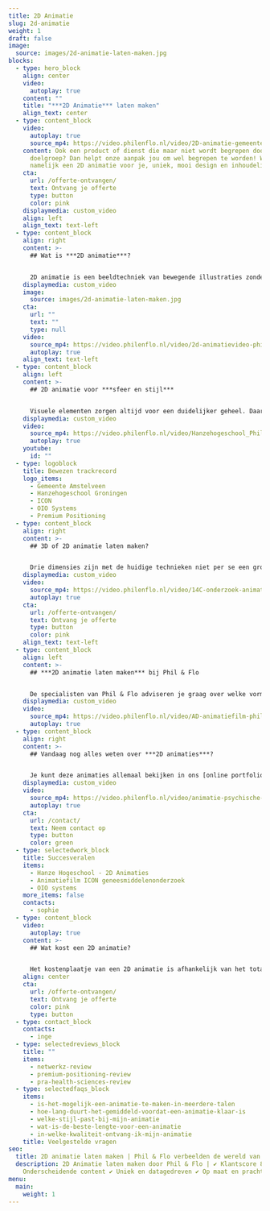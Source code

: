 ```yaml
---
title: 2D Animatie
slug: 2d-animatie
weight: 1
draft: false
image:
  source: images/2d-animatie-laten-maken.jpg
blocks:
  - type: hero_block
    align: center
    video:
      autoplay: true
    content: ""
    title: "***2D Animatie*** laten maken"
    align_text: center
  - type: content_block
    video:
      autoplay: true
      source_mp4: https://video.philenflo.nl/video/2D-animatie-gemeente-amstelveen-bijstandsuitkering2.mp4
    content: Ook een product of dienst die maar niet wordt begrepen door je
      doelgroep? Dan helpt onze aanpak jou om wel begrepen te worden! Wij maken
      namelijk een 2D animatie voor je, uniek, mooi design en inhoudelijk sterk.
    cta:
      url: /offerte-ontvangen/
      text: Ontvang je offerte
      type: button
      color: pink
    displaymedia: custom_video
    align: left
    align_text: text-left
  - type: content_block
    align: right
    content: >-
      ## Wat is ***2D animatie***?


      2D animatie is een beeldtechniek van bewegende illustraties zonder diepte. Een 2D animatie kun je gebruiken om informatie levendiger en duidelijker te presenteren. Dit kan in allerlei kleuren en vormen. Het is effectief om processen uit te leggen, of diensten te promoten. Je spreekt laagdrempelig mensen aan en kunt er beter iets mee uitleggen dan met platte tekst. Het werkt beter dan een stilstaande illustratie, door de toevoeging van bewegende elementen, voice-over en muziek en geluid. Deze combinatie zorgt dat de kijker de boodschap goed onthoudt. Daarnaast zorgt het aanbieden van 2D animaties op je website voor betere online vindbaarheid, dat geldt trouwens voor videocontent in het algemeen. Als je laagdrempelig een product wilt uitleggen of promoten kies je voor 2D animatie.
    displaymedia: custom_video
    image:
      source: images/2d-animatie-laten-maken.jpg
    cta:
      url: ""
      text: ""
      type: null
    video:
      source_mp4: https://video.philenflo.nl/video/2d-animatievideo-phil-en-flo.mp4
      autoplay: true
    align_text: text-left
  - type: content_block
    align: left
    content: >-
      ## 2D animatie voor ***sfeer en stijl***


      Visuele elementen zorgen altijd voor een duidelijker geheel. Daarnaast verlevendigen ze een presentatie, en geven deze een luchtig en aantrekkelijk geheel. Kleur, speelse en duidelijke vormen en een prettig achtergrondmuziekje zijn veel fijner om naar te kijken dan alleen saaie tekst. Als je een huisstijl hebt, kunnen de 2D-animatiespecialisten van Phil & Flo daar prima mee uit de voeten. Zo zorg je voor een consistente visuele stijl die doorwerkt in deze vrolijke vorm van videomarketing.
    displaymedia: custom_video
    video:
      source_mp4: https://video.philenflo.nl/video/Hanzehogeschool_PhilenFlo_Video_Animatie_1.mp4
      autoplay: true
    youtube:
      id: ""
  - type: logoblock
    title: Bewezen trackrecord
    logo_items:
      - Gemeente Amstelveen
      - Hanzehogeschool Groningen
      - ICON
      - OIO Systems
      - Premium Positioning
  - type: content_block
    align: right
    content: >-
      ## 3D of 2D animatie laten maken?


      Drie dimensies zijn met de huidige technieken niet per se een grotere uitdaging dan een 2D-animatie. Toch zijn er nog genoeg redenen om het bij twee dimensies te houden. Een [3D animatie](https://www.philenflo.nl/3-d-animatie-laten-maken/) kan al snel overdreven overkomen, zeker als het voor de animatie niet nodig is om in drie dimensies te werken. Een 2D-animatie heeft een zekere charme die goed werkt en verloren gaat als je voor 3D kiest alleen maar omdat het kan. Bovendien zijn de kosten van 2D vaak minder dan bij 3D.
    displaymedia: custom_video
    video:
      source_mp4: https://video.philenflo.nl/video/14C-onderzoek-animatie-Phil-en-Flo-website-source.mp4
      autoplay: true
    cta:
      url: /offerte-ontvangen/
      text: Ontvang je offerte
      type: button
      color: pink
    align_text: text-left
  - type: content_block
    align: left
    content: >-
      ## ***2D animatie laten maken*** bij Phil & Flo


      De specialisten van Phil & Flo adviseren je graag over welke vorm van [videomarketing](https://www.philenflo.nl/oplossingen/videomarketing/) geschikt is voor jou. Bijvoorbeeld een [explainer animatie](https://www.philenflo.nl/explainer-animatie/), [uitleganimatie](https://www.philenflo.nl/uitleganimatie-laten-maken/), [educatieve animatie](https://www.philenflo.nl/educatieve-animatiefilm-maken/) of [bedrijfsanimatie](https://www.philenflo.nl/bedrijfsanimatie/). Wij zijn thuis in allerlei videoproducties zoals [bedrijfsfilms](https://www.philenflo.nl/bedrijfsfilm-laten-maken/), [employer branding](https://www.philenflo.nl/oplossingen/employer-branding/), 3D- en 2D-animatie. We hebben getalenteerde animators die voor jou een aansprekend filmpje kunnen maken waarin je in stijlvolle 2D-animatie je boodschap kunt overbrengen.
    displaymedia: custom_video
    video:
      source_mp4: https://video.philenflo.nl/video/AD-animatiefilm-phil-en-flo.mp4
      autoplay: true
  - type: content_block
    align: right
    content: >-
      ## Vandaag nog alles weten over ***2D animaties***?


      Je kunt deze animaties allemaal bekijken in ons [online portfolio](https://www.philenflo.nl/portfolio/). Zo krijg je een goed idee van wat we kunnen en vind je inspiratie voor je eigen [animatie](https://www.philenflo.nl/oplossingen/animatie-laten-maken/). Je kunt natuurlijk ook meteen vrijblijvend contact met ons opnemen om over de mogelijkheden te praten.
    displaymedia: custom_video
    video:
      source_mp4: https://video.philenflo.nl/video/animatie-psychische-zorg.mp4
      autoplay: true
    cta:
      url: /contact/
      text: Neem contact op
      type: button
      color: green
  - type: selectedwork_block
    title: Succesveralen
    items:
      - Hanze Hogeschool - 2D Animaties
      - Animatiefilm ICON geneesmiddelenonderzoek
      - OIO systems
    more_items: false
    contacts:
      - sophie
  - type: content_block
    video:
      autoplay: true
    content: >-
      ## Wat kost een 2D animatie?


      Het kostenplaatje van een 2D animatie is afhankelijk van het totale aantal uren dat in het maken van de animatie zit. De stijl en de lengte is weer de belangrijkste peiler voor de totale animatie. Hoe langer de animatie, hoe meer illustraties er worden vormgegeven en hoe meer illustraties in beweging worden gezet. Neem contact met ons op voor een all-in offerte, wij helpen je graag verder!
    align: center
    cta:
      url: /offerte-ontvangen/
      text: Ontvang je offerte
      color: pink
      type: button
  - type: contact_block
    contacts:
      - inge
  - type: selectedreviews_block
    title: ""
    items:
      - netwerkz-review
      - premium-positioning-review
      - pra-health-sciences-review
  - type: selectedfaqs_block
    items:
      - is-het-mogelijk-een-animatie-te-maken-in-meerdere-talen
      - hoe-lang-duurt-het-gemiddeld-voordat-een-animatie-klaar-is
      - welke-stijl-past-bij-mijn-animatie
      - wat-is-de-beste-lengte-voor-een-animatie
      - in-welke-kwaliteit-ontvang-ik-mijn-animatie
    title: Veelgestelde vragen
seo:
  title: 2D animatie laten maken | Phil & Flo verbeelden de wereld van morgen
  description: 2D Animatie laten maken door Phil & Flo | ✔ Klantscore 8.9 ✔
    Onderscheidende content ✔ Uniek en datagedreven ✔ Op maat en prachtig design
menu:
  main:
    weight: 1
---
```

